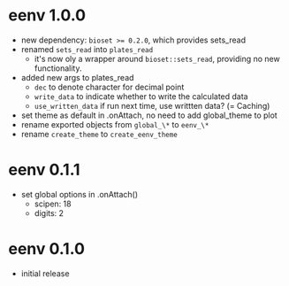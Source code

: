 # eenv 1.0.0

  * new dependency: `bioset >= 0.2.0`, which provides sets_read
  * renamed `sets_read` into `plates_read`
      *  it's now oly a wrapper around `bioset::sets_read`, providing no new functionality.
  * added new args to plates_read
      * `dec` to denote character for decimal point
      * `write_data` to indicate whether to write the calculated data
      * `use_written_data` if run next time, use writtten data? (= Caching)
  * set theme as default in .onAttach, no need to add global_theme to plot
  * rename exported objects from `global_\*` to `eenv_\*`
  * rename `create_theme` to `create_eenv_theme` 

# eenv 0.1.1

  * set global options in .onAttach()
      * scipen: 18
      * digits: 2

# eenv 0.1.0

  * initial release
